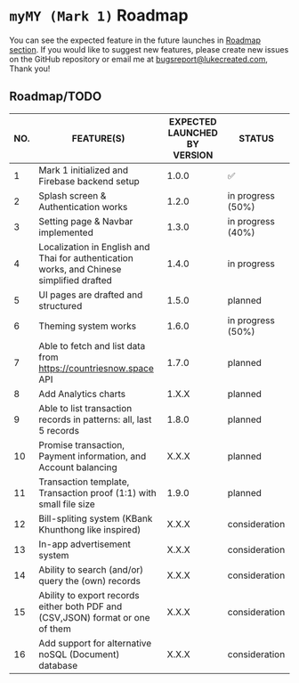 # `myMY (Mark 1)` Roadmap

You can see the expected feature in the future launches in [Roadmap section](#roadmaptodo). If you would like to suggest new features, please create new issues on the GitHub repository or email me at <bugsreport@lukecreated.com>, Thank you!

## Roadmap/TODO

|   NO. |          FEATURE(S)         | EXPECTED LAUNCHED BY VERSION | STATUS |
|-------|--------------------------|------------------------------|--------|
|   1   | Mark 1 initialized and Firebase backend setup | 1.0.0 | ✅ |
|   2   | Splash screen & Authentication works | 1.2.0 | in progress (50%) |
|   3   | Setting page & Navbar implemented | 1.3.0 | in progress (40%) |
|   4   | Localization in English and Thai for authentication works, and Chinese simplified drafted | 1.4.0 | in progress |
|   5   | UI pages are drafted and structured | 1.5.0 | planned |
|   6   | Theming system works | 1.6.0 | in progress (50%) |
|   7   | Able to fetch and list data from <https://countriesnow.space> API | 1.7.0 | planned |
|   8   | Add Analytics charts | 1.X.X | planned |
|   9   | Able to list transaction records in patterns: all, last 5 records | 1.8.0 | planned |
|   10  | Promise transaction, Payment information, and Account balancing | X.X.X | planned |
|   11  | Transaction template, Transaction proof (1:1) with small file size | 1.9.0 | planned |
|   12  | Bill-spliting system (KBank Khunthong like inspired) | X.X.X | consideration |
|   13  | In-app advertisement system | X.X.X | consideration |
|   14  | Ability to search (and/or) query the (own) records | X.X.X | consideration |
|   15  | Ability to export records either both PDF and (CSV,JSON) format or one of them | X.X.X | consideration |
|   16  | Add support for alternative noSQL (Document) database | X.X.X | consideration |
